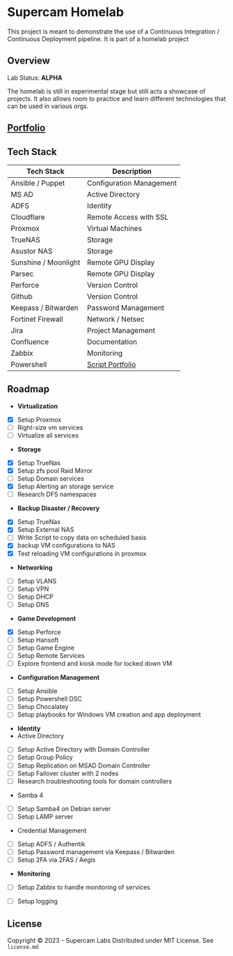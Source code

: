 # Supercam Homelab

This project is meant to demonstrate the use of a Continuous Integration / Continuous Deployment pipeline. It is part of a homelab project

## Overview
Lab Status: **ALPHA**

The homelab is still in experimental stage but still acts a showcase of projects.  It also allows room to practice and learn different technologies that can be used in various orgs.


## [Portfolio](https://supercam.github.io/greybox/)


## Tech Stack

| Tech Stack | Description |
| --- | --- |
| Ansible / Puppet | Configuration Management |
| MS AD | Active Directory |
| ADFS | Identity |
| Cloudflare | Remote Access with SSL |
| Proxmox | Virtual Machines |
| TrueNAS | Storage |
| Asustor NAS | Storage |
| Sunshine / Moonlight | Remote GPU Display |
| Parsec | Remote GPU Display |
| Perforce | Version Control |
| Github | Version Control |
| Keepass / Bitwarden | Password Management |
| Fortinet Firewall | Network / Netsec |
| Jira | Project Management |
| Confluence | Documentation |
| Zabbix | Monitoring |
| Powershell | [Script Portfolio](https://github.com/supercam/greybox/tree/main/homelab_platform/powershell) |

## Roadmap

- **Virtualization**
- [x] Setup Proxmox
- [ ] Right-size vm services
- [ ] Virtualize all services

- **Storage**
- [x] Setup TrueNas
- [x] Setup zfs pool Raid Mirror
- [ ] Setup Domain services
- [x] Setup Alerting an storage service
- [ ] Research DFS namespaces

- **Backup Disaster / Recovery**
- [x] Setup TrueNas
- [x] Setup External NAS
- [ ] Write Script to copy data on scheduled basis
- [x] backup VM configurations to NAS
- [x] Test reloading VM configurations in proxmox

- **Networking**
- [ ] Setup VLANS
- [ ] Setup VPN
- [ ] Setup DHCP
- [ ] Setup DNS

- **Game Development**
- [x] Setup Perforce
- [ ] Setup Hansoft
- [ ] Setup Game Engine
- [ ] Setup Remote Services
- [ ] Explore frontend and kiosk mode for locked down VM

- **Configuration Management**
- [ ] Setup Ansible
- [ ] Setup Powershell DSC
- [ ] Setup Chocalatey
- [ ] Setup playbooks for Windows VM creation and app deployment

- **Identity**
- Active Directory
- [ ] Setup Active Directory with Domain Controller
- [ ] Setup Group Policy
- [ ] Setup Replication on MSAD Domain Controller
- [ ] Setup Failover cluster with 2 nodes
- [ ] Research troubleshooting tools for domain controllers
- Samba 4
- [ ] Setup Samba4 on Debian server
- [ ] Setup LAMP server
- Credential Management
- [ ] Setup ADFS / Authentik
- [ ] Setup Password management via Keepass / Bitwarden
- [ ] Setup 2FA via 2FAS / Aegis

- **Monitoring**
- [ ] Setup Zabbix to handle monitoring of services
- [ ] Setup logging


## License
Copyright © 2023 - Supercam Labs
Distributed under MIT License.  See `license.md`
